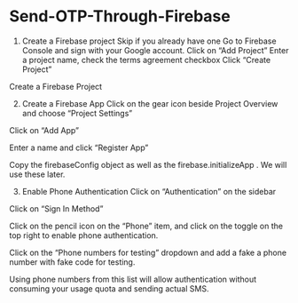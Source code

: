 # Send-OTP-Through-Firebase

1. Create a Firebase project
Skip if you already have one
Go to Firebase Console and sign with your Google account.
Click on “Add Project”
Enter a project name, check the terms agreement checkbox
Click “Create Project”

Create a Firebase Project

2. Create a Firebase App
Click on the gear icon beside Project Overview and choose “Project Settings”

Click on “Add App”

Enter a name and click “Register App”

Copy the firebaseConfig object as well as the firebase.initializeApp . We will use these later.

3. Enable Phone Authentication
Click on “Authentication” on the sidebar

Click on “Sign In Method”

Click on the pencil icon on the “Phone” item, and click on the toggle on the top right to enable phone authentication.

Click on the “Phone numbers for testing” dropdown and add a fake a phone number with fake code for testing.

Using phone numbers from this list will allow authentication without consuming your usage quota and sending actual SMS.
